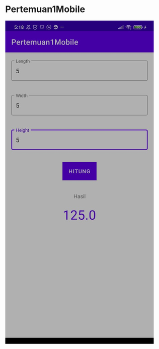 # Pertemuan1Mobile

![Image of Yaktocat](https://github.com/soffandluffy/Pertemuan1Mobile/blob/activity/SS/Activity.jpeg)
